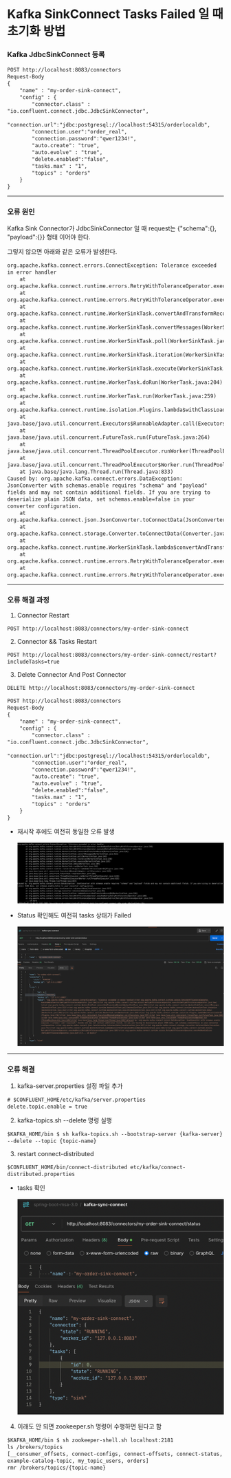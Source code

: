 # Kafka SinkConnect Tasks Failed 일 때 초기화 방법

### Kafka JdbcSinkConnect 등록

```http request
POST http://localhost:8083/connectors
Request-Body
{
    "name" : "my-order-sink-connect",
    "config" : {
        "connector.class" : "io.confluent.connect.jdbc.JdbcSinkConnector",
        "connection.url":"jdbc:postgresql://localhost:54315/orderlocaldb",
        "connection.user":"order_real",
        "connection.password":"qwer1234!",
        "auto.create": "true",
        "auto.evolve" : "true",
        "delete.enabled":"false",
        "tasks.max" : "1",
        "topics" : "orders"
    }
}
```
***

### 오류 원인

Kafka Sink Connector가 JdbcSinkConnector 일 때 request는 {"schema":{}, "payload":{}} 형태 이어야 한다.

그렇지 않으면 아래와 같은 오류가 발생한다.

```
org.apache.kafka.connect.errors.ConnectException: Tolerance exceeded in error handler
	at org.apache.kafka.connect.runtime.errors.RetryWithToleranceOperator.execAndHandleError(RetryWithToleranceOperator.java:230)
	at org.apache.kafka.connect.runtime.errors.RetryWithToleranceOperator.execute(RetryWithToleranceOperator.java:156)
	at org.apache.kafka.connect.runtime.WorkerSinkTask.convertAndTransformRecord(WorkerSinkTask.java:536)
	at org.apache.kafka.connect.runtime.WorkerSinkTask.convertMessages(WorkerSinkTask.java:513)
	at org.apache.kafka.connect.runtime.WorkerSinkTask.poll(WorkerSinkTask.java:349)
	at org.apache.kafka.connect.runtime.WorkerSinkTask.iteration(WorkerSinkTask.java:250)
	at org.apache.kafka.connect.runtime.WorkerSinkTask.execute(WorkerSinkTask.java:219)
	at org.apache.kafka.connect.runtime.WorkerTask.doRun(WorkerTask.java:204)
	at org.apache.kafka.connect.runtime.WorkerTask.run(WorkerTask.java:259)
	at org.apache.kafka.connect.runtime.isolation.Plugins.lambda$withClassLoader$1(Plugins.java:236)
	at java.base/java.util.concurrent.Executors$RunnableAdapter.call(Executors.java:539)
	at java.base/java.util.concurrent.FutureTask.run(FutureTask.java:264)
	at java.base/java.util.concurrent.ThreadPoolExecutor.runWorker(ThreadPoolExecutor.java:1136)
	at java.base/java.util.concurrent.ThreadPoolExecutor$Worker.run(ThreadPoolExecutor.java:635)
	at java.base/java.lang.Thread.run(Thread.java:833)
Caused by: org.apache.kafka.connect.errors.DataException: JsonConverter with schemas.enable requires "schema" and "payload" fields and may not contain additional fields. If you are trying to deserialize plain JSON data, set schemas.enable=false in your converter configuration.
	at org.apache.kafka.connect.json.JsonConverter.toConnectData(JsonConverter.java:337)
	at org.apache.kafka.connect.storage.Converter.toConnectData(Converter.java:91)
	at org.apache.kafka.connect.runtime.WorkerSinkTask.lambda$convertAndTransformRecord$4(WorkerSinkTask.java:536)
	at org.apache.kafka.connect.runtime.errors.RetryWithToleranceOperator.execAndRetry(RetryWithToleranceOperator.java:180)
	at org.apache.kafka.connect.runtime.errors.RetryWithToleranceOperator.execAndHandleError(RetryWithToleranceOperator.java:214)
```
***

### 오류 해결 과정
1. Connector Restart

```http request
POST http://localhost:8083/connectors/my-order-sink-connect
```

2. Connector && Tasks Restart

```http request
POST http://localhost:8083/connectors/my-order-sink-connect/restart?includeTasks=true
```

3. Delete Connector And Post Connector

```http request
DELETE http://localhost:8083/connectors/my-order-sink-connect
```

```http request
POST http://localhost:8083/connectors
Request-Body
{
    "name" : "my-order-sink-connect",
    "config" : {
        "connector.class" : "io.confluent.connect.jdbc.JdbcSinkConnector",
        "connection.url":"jdbc:postgresql://localhost:54315/orderlocaldb",
        "connection.user":"order_real",
        "connection.password":"qwer1234!",
        "auto.create": "true",
        "auto.evolve" : "true",
        "delete.enabled":"false",
        "tasks.max" : "1",
        "topics" : "orders"
    }
}
```

- 재시작 후에도 여전히 동일한 오류 발생
    <br><br>
    ![SinkConnect-Task-Failed-Error.png](img/etc/SinkConnect-Task-Failed-Error.png)


- Status 확인해도 여전히 tasks 상태가 Failed
    <br><br>
    ![SinkConnect-Task-Status-Failed.png](img/etc/SinkConnect-Task-Status-Failed.png)

***
### 오류 해결

1. kafka-server.properties 설정 파일 추가

```properties
# $CONFLUENT_HOME/etc/kafka/server.properties
delete.topic.enable = true
```

2. kafka-topics.sh --delete 명령 실행

```shell
$KAFKA_HOME/bin $ sh kafka-topics.sh --bootstrap-server {kafka-server} --delete --topic {topic-name}
```

3. restart connect-distributed

```shell
$CONFLUENT_HOME/bin/connect-distributed etc/kafka/connect-distributed.properties
```

- tasks 확인
<br><br>
    ![SinkConnect-Task-Status-Running.png](img/etc/SinkConnect-Task-Status-Running.png)

4. 이래도 안 되면 zookeeper.sh 명령어 수행하면 된다고 함

```shell
$KAFKA_HOME/bin $ sh zookeeper-shell.sh localhost:2181
ls /brokers/topics
[__consumer_offsets, connect-configs, connect-offsets, connect-status, example-catalog-topic, my_topic_users, orders]
rmr /brokers/topics/{topic-name}
```


